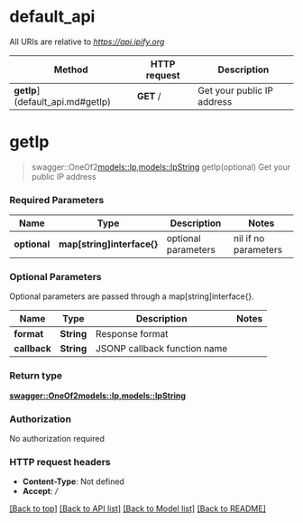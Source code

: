 # default_api

All URIs are relative to *https://api.ipify.org*

Method | HTTP request | Description
------------- | ------------- | -------------
**getIp**](default_api.md#getIp) | **GET** / | Get your public IP address


# **getIp**
> swagger::OneOf2<models::Ip,models::IpString> getIp(optional)
Get your public IP address

### Required Parameters

Name | Type | Description  | Notes
------------- | ------------- | ------------- | -------------
 **optional** | **map[string]interface{}** | optional parameters | nil if no parameters

### Optional Parameters
Optional parameters are passed through a map[string]interface{}.

Name | Type | Description  | Notes
------------- | ------------- | ------------- | -------------
 **format** | **String**| Response format | 
 **callback** | **String**| JSONP callback function name | 

### Return type

[**swagger::OneOf2<models::Ip,models::IpString>**](swagger::OneOf2<models::Ip,models::IpString>.md)

### Authorization

No authorization required

### HTTP request headers

 - **Content-Type**: Not defined
 - **Accept**: */*

[[Back to top]](#) [[Back to API list]](../README.md#documentation-for-api-endpoints) [[Back to Model list]](../README.md#documentation-for-models) [[Back to README]](../README.md)


